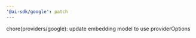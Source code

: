 ```yaml
---
'@ai-sdk/google': patch
---
```


chore(providers/google): update embedding model to use providerOptions
